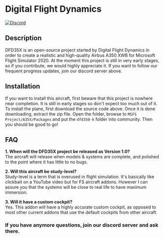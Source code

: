 # Digital Flight Dynamics
[![Discord](https://img.shields.io/discord/808790838163406848.svg?label=&logo=discord&logoColor=ffffff&color=7289DA&labelColor=7289DA)](https://discord.gg/REGJgP4gZd)

## Description
DFD35X is an open-source project started by Digital Flight Dynamics in order to create a realistic and high-quality Airbus A350 XWB for Microsoft Flight Simulator 2020.
At the moment this project is still in very early stages, so if you contribute, we would highly appreciate it. If you want to follow our frequent progress updates, join our discord server above.

## Installation
If you want to install this aircraft, first beware that this project is nowhere near completion. It is still in early stages so don't expect too much out of it. To install the plane, first download the source code above. Once it is done downloading, extract the zip file. Open the folder, browse to `MSFS Project/A35X/Packages` and put the `dfd350-k` folder into community. Then you should be good to go!

## FAQ
**1. When will the DFD35X project be released as Version 1.0?**  
The aircraft will release when models & systems are complete, and polished to the point where it has little to no bugs.  
  
**2. Will this aircraft be study-level?**  
Study-level is a term that is overused in flight simulation. It's basically like clickbait on a YouTube video but for FS aircraft addons. However I can assure you that the systems will be close to real life to have maximum immersion.  
  
**3. Will it have a custom cockpit?**  
Yes. This addon will have a highly accurate custom cockpit, as opposed to most other current addons that use the default cockpits from other aircraft.  
### If you have anymore questions, join our discord server and ask there.
